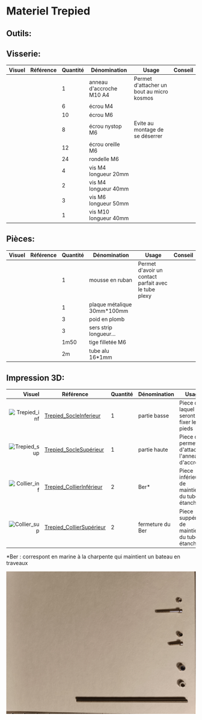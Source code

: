 # Materiel Trepied
## Outils:

## Visserie:
| Visuel | Référence | Quantité | Dénomination | Usage | Conseil |
|-------:|-----------|----------|--------------------------|-----------------------------------------|----------|
|        |           |         1| anneau d'accroche M10 A4 |Permet d'attacher un bout au micro kosmos |          |
|        |           |         6| écrou M4                 |                                         |          |
|        |           |        10| écrou M6                 |                                         |          |
|        |           |         8| écrou nystop  M6         |Evite au montage de se déserrer          |          |
|        |           |        12| écrou oreille M6         |                                         |          |
|        |           |        24| rondelle M6              |                                         |          |
|        |           |         4| vis M4 longueur 20mm     |                                         |          |
|        |           |         2| vis M4 longueur 40mm     |                                         |          |
|        |           |         3| vis M6 longueur 50mm     |                                         |          |
|        |           |         1| vis M10 longueur 40mm    |                                         |          |


## Pièces:
| Visuel | Référence | Quantité | Dénomination | Usage | Conseil |
|-------:|-----------|----------|--------------------------|-----------------------------------------|----------|
|        |           |         1| mousse en ruban          |Permet d'avoir un contact parfait avec le tube plexy|          |
|        |           |         1| plaque métalique 30mm*100mm |                                         |          |
|        |           |         3| poid en plomb            |                                         |          |
|        |           |         3| sers strip longueur...   |                                         |          |
|        |           |      1m50| tige filletée M6         |                                         |          |
|        |           |        2m| tube alu 16*1mm          |                                         |          |



## Impression 3D:
| Visuel | Référence | Quantité | Dénomination | Usage | Conseil |
|-------:|-----------|----------|--------------------------|-----------------------------------------|----------|
| ![Trepied_inf](/../µKOSMOS/docs/pictures/3Dpart/socleInferieur.png)        |[Trepied_SocleInferieur](/../µKOSMOS/hardware/3Dprint_files/Trepied_SocleInferieur.stl)           |         1| partie basse             |Piece dans laquel seront fixer les pieds                                         |          |
| ![Trepied_sup](/../µKOSMOS/docs/pictures/3Dpart/socleSuperieur.png)        |[Trepied_SocleSupérieur](/../µKOSMOS/hardware/3Dprint_files/Trepied_SocleSupérieur.stl)           |         1| partie haute             |Piece qui permettra d'attacher l'anneau d'accroche                                          |          |
| ![Collier_inf](/../µKOSMOS/docs/pictures/3Dpart/collierInferieur.png)        |[Trepied_CollierInférieur](/../µKOSMOS/hardware/3Dprint_files/Trepied_CollierInférieur.stl)             |         2| Ber*               |Piece inférieur de maintient du tube étanche                                         |          |
| ![Collier_sup](/../µKOSMOS/docs/pictures/3Dpart/collierSuperieur.png)        |[Trepied_CollierSupérieur](/../µKOSMOS/hardware/3Dprint_files/Trepied_CollierSupérieur.stl)             |         2| fermeture du Ber   |Piece suppérieur de maintient du tube étanche                                         |          |


*Ber : correspont en marine à la charpente qui maintient un bateau en traveaux




 ![piece-2](pictures/equipments/piece-2.jpg)
 
